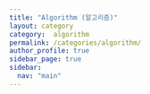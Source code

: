 ```yaml
---
title: "Algorithm (알고리즘)"
layout: category
category:  algorithm
permalink: /categories/algorithm/
author_profile: true
sidebar_page: true
sidebar:
  nav: "main"
---
```


<!-- 공백이 포함되어 있는 카테고리 이름의 경우 site.categories.['a b c'] 이런식으로! -->
